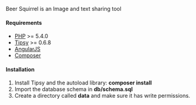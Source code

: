 Beer Squirrel is an Image and text sharing tool


#### Requirements

- [PHP](http://php.net/) >= 5.4.0
- [Tipsy](http://tipsy.la/) >= 0.6.8
- [AngularJS](https://angularjs.org/)
- [Composer](https://getcomposer.org/)

#### Installation

1. Install Tipsy and the autoload library: **composer install**
2. Import the database schema in **db/schema.sql**
3. Create a directory called **data** and make sure it has write permissions.

